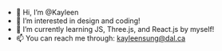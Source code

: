 - 👋 Hi, I’m @Kayleen
- 👀 I’m interested in design and coding!
- 🌱 I’m currently learning JS, Three.js, and React.js by myself!
- 📫 You can reach me through: kayleensung@dal.ca

<!---
Kayleen7/Kayleen7 is a ✨ special ✨ repository because its `README.md` (this file) appears on your GitHub profile.
You can click the Preview link to take a look at your changes.
--->
